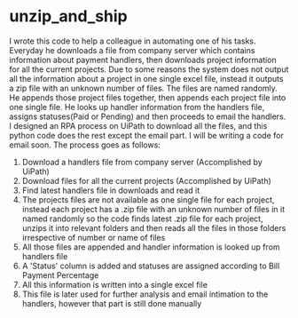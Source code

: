 # unzip_and_ship
I wrote this code to help a colleague in automating one of his tasks. Everyday he downloads a file from company server which contains information about payment handlers, then downloads project information for all the current projects. Due to some reasons the system does not output all the information about a project in one single excel file, instead it outputs a zip file with an unknown number of files. The files are named randomly.  He appends those project files together, then appends each project file into one single file. He looks up handler information from the handlers file, assigns statuses(Paid or Pending) and then proceeds to email the handlers. I designed an RPA process on UiPath to download all the files, and this python code does the rest except the email part. I will be writing a code for email soon.
The process goes as follows:
1. Download a handlers file from company server (Accomplished by UiPath)
2. Download files for all the current projects (Accomplished by UiPath)
3. Find latest handlers file in downloads and read it
4. The projects files are not available as one single file for each project, instead each project has a .zip file with an unknown number of files in it named randomly so the code finds latest .zip file for each project, unzips it into relevant folders and then reads all the files in those folders irrespective of number or name of files
5. All those files are appended and handler information is looked up from handlers file
6. A 'Status' column is added and statuses are assigned according to Bill Payment Percentage
7. All this information is written into a single excel file
8. This file is later used for further analysis and email intimation to the handlers, however that part is still done manually

